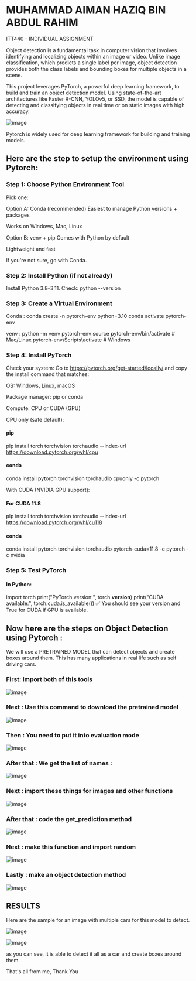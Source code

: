 # MUHAMMAD AIMAN HAZIQ BIN ABDUL RAHIM

ITT440 - INDIVIDUAL ASSIGNMENT

Object detection is a fundamental task in computer vision that involves identifying and localizing objects within an image or video. Unlike image classification, which predicts a single label per image, object detection provides both the class labels and bounding boxes for multiple objects in a scene.

This project leverages PyTorch, a powerful deep learning framework, to build and train an object detection model. Using state-of-the-art architectures like Faster R-CNN, YOLOv5, or SSD, the model is capable of detecting and classifying objects in real time or on static images with high accuracy.

![image](https://github.com/user-attachments/assets/2728f0ed-ff45-4c03-a5a2-3bce0d56373e)

Pytorch is widely used for deep learning framework for building and training models.

## Here are the step to setup the environment using Pytorch:

### Step 1: Choose Python Environment Tool
Pick one:

Option A: Conda (recommended)
Easiest to manage Python versions + packages

Works on Windows, Mac, Linux

Option B: venv + pip
Comes with Python by default

Lightweight and fast

If you're not sure, go with Conda.


### Step 2: Install Python (if not already)
Install Python 3.8–3.11. Check:
python --version

### Step 3: Create a Virtual Environment

Conda :
conda create -n pytorch-env python=3.10
conda activate pytorch-env

venv :
python -m venv pytorch-env
source pytorch-env/bin/activate  # Mac/Linux
pytorch-env\Scripts\activate     # Windows

### Step 4: Install PyTorch
Check your system:
Go to https://pytorch.org/get-started/locally/ and copy the install command that matches:

OS: Windows, Linux, macOS

Package manager: pip or conda

Compute: CPU or CUDA (GPU)

CPU only (safe default):
#### pip
pip install torch torchvision torchaudio --index-url https://download.pytorch.org/whl/cpu
#### conda
conda install pytorch torchvision torchaudio cpuonly -c pytorch

With CUDA (NVIDIA GPU support):
#### For CUDA 11.8
pip install torch torchvision torchaudio --index-url https://download.pytorch.org/whl/cu118
#### conda
conda install pytorch torchvision torchaudio pytorch-cuda=11.8 -c pytorch -c nvidia

### Step 5: Test PyTorch
#### In Python:
import torch
print("PyTorch version:", torch.__version__)
print("CUDA available:", torch.cuda.is_available())
✅ You should see your version and True for CUDA if GPU is available.

## Now here are the steps on Object Detection using Pytorch :

We will use a PRETRAINED MODEL that can detect objects and create boxes around them. 
This has many applications in real life such as self driving cars.

### First: Import both of this tools
![image](https://github.com/user-attachments/assets/cbabee2d-8647-4c1b-ac4b-f65458c46fab)

### Next : Use this command to download the pretrained model
![image](https://github.com/user-attachments/assets/fd2ac6d2-43c7-412b-8a26-363ee0f8b745)

### Then : You need to put it into evaluation mode
![image](https://github.com/user-attachments/assets/f47ae1d0-48b4-4ebb-8ad2-198be324a2a5)

### After that : We get the list of names :
![image](https://github.com/user-attachments/assets/b5e47e12-ec55-4e29-af5e-402862fba837)

### Next : import these things for images and other functions
![image](https://github.com/user-attachments/assets/a31a31d6-fb4f-4929-a239-f2acdd3ea421)

### After that : code the get_prediction method 
![image](https://github.com/user-attachments/assets/db0758df-b31f-400d-8e9a-58730b630dce)

### Next : make this function and import random 

![image](https://github.com/user-attachments/assets/312149a3-7bd1-4d88-97d4-558e184cd39e)

### Lastly : make an object detection method 
![image](https://github.com/user-attachments/assets/f9dbd06e-3ce4-49f8-bcdb-c4522d4acf06)

## RESULTS

Here are the sample for an image with multiple cars for this model to detect.

![image](https://github.com/user-attachments/assets/910e089c-2eb4-4655-9b64-ce319a4cc753)

![image](https://github.com/user-attachments/assets/97402eb4-12ae-4ee3-939b-3e7821943aef)

as you can see, it is able to detect it all as a car and create boxes around them.

That's all from me, Thank You





